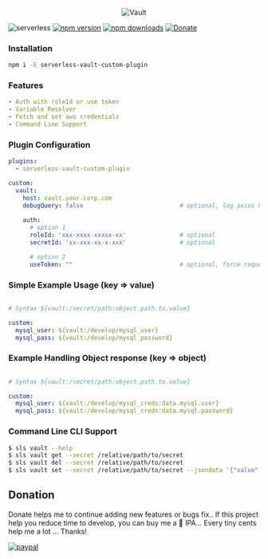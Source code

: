 <p align="center">
  <img alt="Vault" src="https://user-images.githubusercontent.com/621906/78959793-6978f400-7ac2-11ea-98d4-e240012058a6.png">
</p>

![serverless](http://public.serverless.com/badges/v3.svg)
[![npm version](https://badge.fury.io/js/serverless-vault-custom-plugin.svg)](https://badge.fury.io/js/serverless-vault-custom-plugin)
[![npm downloads](https://img.shields.io/npm/dt/serverless-vault-custom-plugin.svg?style=flat)](https://www.npmjs.com/package/serverless-vault-custom-plugin)
[![Donate](https://img.shields.io/badge/Donate-PayPal-green.svg)](https://www.paypal.com/cgi-bin/webscr?cmd=_s-xclick&hosted_button_id=278YCRJXTXLXJ)


### Installation
```bash
npm i -E serverless-vault-custom-plugin
```

### Features
```yaml
- Auth with roleId or use token
- Variable Resolver
- Fetch and set aws credentials
- Command Line Support
```

### Plugin Configuration
```yaml
plugins:
  - serverless-vault-custom-plugin

custom:
  vault:
    host: vault.your.corp.com
    debugQuery: false                           # optional, log axios http request
    
    auth:
      # option 1
      roleId: 'xxx-xxxx-xxxxx-xx'               # optional
      secretId: 'xx-xxx-xx-x-xxx'               # optional

      # option 2
      useToken: ""                              # optional, force request to use this token
```

### Simple Example Usage (key => value)
```yaml

# Syntax ${vault:/secret/path:object.path.to.value}

custom:  
  mysql_user: ${vault:/develop/mysql_user}
  mysql_pass: ${vault:/develop/mysql_password}
```

### Example Handling Object response (key => object)
```yaml

# Syntax ${vault:/secret/path:object.path.to.value}

custom:  
  mysql_user: ${vault:/develop/mysql_creds:data.mysql.user}
  mysql_pass: ${vault:/develop/mysql_creds:data.mysql.password}
```


### Command Line CLI Support
```bash
$ sls vault --help
$ sls vault get --secret /relative/path/to/secret
$ sls vault del --secret /relative/path/to/secret
$ sls vault set --secret /relative/path/to/secret --jsondata '{"value":"some_token_or_cred"}'
```

## Donation
Donate helps me to continue adding new features or bugs fix..
If this project help you reduce time to develop, you can buy me a :beer: IPA... Every tiny cents help me a lot ... Thanks!

[![paypal](https://www.paypalobjects.com/en_US/i/btn/btn_donateCC_LG.gif)](https://www.paypal.com/cgi-bin/webscr?cmd=_s-xclick&hosted_button_id=278YCRJXTXLXJ)
